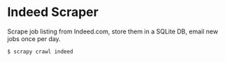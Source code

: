 # Indeed Scraper

Scrape job listing from Indeed.com, store them in a SQLite DB, email new jobs once per day.

```sh
$ scrapy crawl indeed
```